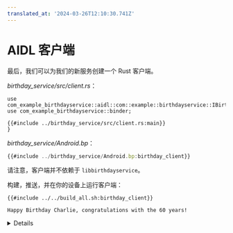 ```yaml
---
translated_at: '2024-03-26T12:10:30.741Z'
---
```


# AIDL 客户端

最后，我们可以为我们的新服务创建一个 Rust 客户端。

_birthday_service/src/client.rs_：

```rust,ignore
use com_example_birthdayservice::aidl::com::example::birthdayservice::IBirthdayService::IBirthdayService;
use com_example_birthdayservice::binder;

{{#include ../birthday_service/src/client.rs:main}}
}
```

_birthday_service/Android.bp_：

```javascript
{{#include ../birthday_service/Android.bp:birthday_client}}
```

请注意，客户端并不依赖于 `libbirthdayservice`。

构建，推送，并在你的设备上运行客户端：

```shell
{{#include ../../build_all.sh:birthday_client}}
```

```text
Happy Birthday Charlie, congratulations with the 60 years!
```

<details>

- `Strong<dyn IBirthdayService>` 是代表客户端已连接到的服务的特征对象。
  - `Strong` 是 Binder 的一个自定义智能指针类型。它同时处理服务特征对象的进程内引用计数，以及跟踪有多少进程引用了该对象的全局 Binder 引用计数。
  - 请注意，客户端用于与服务通信的特征对象使用的是服务器实现的完全相同的特征。对于给定的 Binder 接口，会生成一个单一的 Rust 特征，客户端和服务器都会使用。
- 使用注册服务时使用的相同服务标识符。理想情况下，这应定义在一个共同的包中，客户端和服务器都可以依赖它。

</details>

